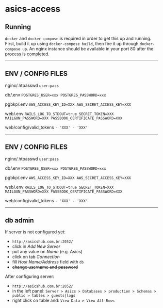 # asics-access

## Running
`docker` and `docker-compose` is required in order to get this up and running. First, build it up using `docker-compose build`, then fire it up through `docker-compose up`. An nginx instance should be available in your port 80 after the process is completed.

***

## ENV / CONFIG FILES
nginx/.htpasswd
	`user:pass`

db/.env
	`POSTGRES_USER=xxx
	POSTGRES_PASSWORD=xxx`

pgbkp/.env
	`AWS_ACCESS_KEY_ID=XXX
	AWS_SECRET_ACCESS_KEY=XXX`

web/.env
	`RAILS_LOG_TO_STDOUT=true
	SECRET_TOKEN=XXX
	MAILGUN_PASSWORD=XXX
	PASSBOOK_CERTIFICATE_PASSWORD=XXX`
	
web/config/valid_tokens
	`- 'XXX'
	- 'XXX'`

***

## ENV / CONFIG FILES
nginx/.htpasswd
	`user:pass`

db/.env
	`POSTGRES_USER=xxx
	POSTGRES_PASSWORD=xxx`

pgbkp/.env
	`AWS_ACCESS_KEY_ID=XXX
	AWS_SECRET_ACCESS_KEY=XXX`

web/.env
	`RAILS_LOG_TO_STDOUT=true
	SECRET_TOKEN=XXX
	MAILGUN_PASSWORD=XXX
	PASSBOOK_CERTIFICATE_PASSWORD=XXX`
	
web/config/valid_tokens
	`- 'XXX'
	- 'XXX'`

***

## db admin

If server is not configured yet:
- `http://asicshub.com.br:2052/`
- click in *Add New Server*
- put any value on *Name* (e.g. Asics)
- click on tab *Connection*
- fill *Host Name/Address* field with `db`
- ~~change username and password~~

After configuring server:
- `http://asicshub.com.br:2052/`
- in the left panel: `Server > Asics > Databases > production > Schemas > public > tables > guests|logs`
- right click on table and: `View Data > View All Rows`
